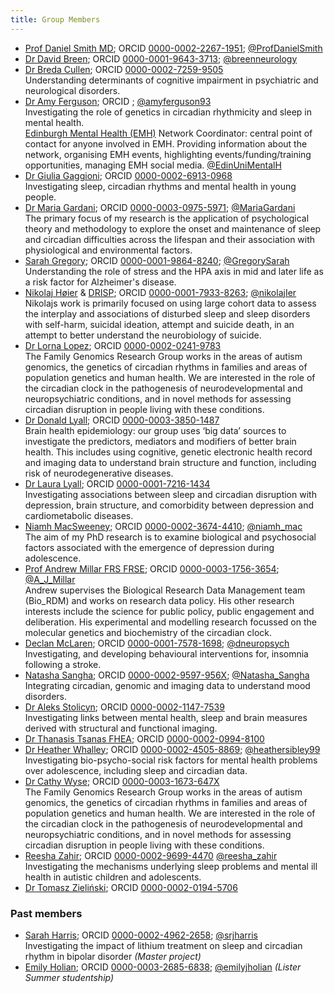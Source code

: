 ```yaml
---
title: Group Members
---
```



- [Prof Daniel Smith MD](https://www.ed.ac.uk/profile/professor-daniel-j-smith); ORCID [0000-0002-2267-1951](https://orcid.org/0000-0002-2267-1951); [@ProfDanielSmith](https://twitter.com/ProfDanielSmith)
- [Dr David Breen](https://www.research.ed.ac.uk/en/persons/david-breen); ORCID [0000-0001-9643-3713](https://orcid.org/0000-0001-9643-3713); [@breenneurology](https://twitter.com/breenneurology)
- [Dr Breda Cullen](https://www.gla.ac.uk/researchinstitutes/healthwellbeing/staff/bredacullen/); ORCID [0000-0002-7259-9505](https://orcid.org/0000-0002-7259-9505) <br> Understanding determinants of cognitive impairment in psychiatric and neurological disorders.  
- [Dr Amy Ferguson](https://www.mental-health-research.ed.ac.uk/people/dr-amy-ferguson); ORCID [](); [@amyferguson93](https://twitter.com/amyferguson93?lang=en) <br> Investigating the role of genetics in circadian rhythmicity and sleep in mental health. <br> [Edinburgh Mental Health (EMH)](https://www.mental-health-research.ed.ac.uk/) Network Coordinator: central point of contact for anyone involved in EMH. Providing information about the network, organising EMH events, highlighting events/funding/training opportunities, managing EMH social media. [@EdinUniMentalH](https://twitter.com/edinunimentalh?lang=en)
- [Dr Giulia Gaggioni](); ORCID [0000-0002-6913-0968](https://orcid.org/0000-0002-6913-0968) <br> Investigating sleep, circadian rhythms and mental health in young people.
- [Dr Maria Gardani](https://www.ed.ac.uk/profile/dr-maria-gardani); ORCID [0000-0003-0975-5971](https://orcid.org/0000-0003-0975-5971); [@MariaGardani](https://twitter.com/MariaGardani) <br> The primary focus of my research is the application of psychological theory and methodology to explore the onset and maintenance of sleep and circadian difficulties across the lifespan and their association with physiological and environmental factors.
- [Sarah Gregory](https://www.ed.ac.uk/profile/sarah-gregory); ORCID [0000-0001-9864-8240](https://orcid.org/0000-0001-9864-8240); [@GregorySarah](https://twitter.com/GregorySarah) <br> Understanding the role of stress and the HPA axis in mid and later life as a risk factor for Alzheimer's disease.
- [Nikolaj Høier](https://www.ed.ac.uk/profile/nikolaj-hoier) & [DRISP](https://drisp.dk/en/nikolaj-kjaer-hoeier-research-trainee/); ORCID [0000-0001-7933-8263](https://orcid.org/0000-0001-7933-8263); [@nikolajIer](https://twitter.com/NikolajIer) <br>Nikolajs work is primarily focused on using large cohort data to assess the interplay and associations of disturbed sleep and sleep disorders with self-harm, suicidal ideation, attempt and suicide death, in an attempt to better understand the neurobiology of suicide.
- [Dr Lorna Lopez](https://www.familygenomics.maynoothuniversity.ie/); ORCID [0000-0002-0241-9783](https://orcid.org/0000-0002-0241-9783) <br> The Family Genomics Research Group works in the areas of autism genomics, the genetics of circadian rhythms in families and areas of population genetics and human health.  We are interested in the role of the circadian clock in the pathogenesis of neurodevelopmental and neuropsychiatric conditions, and in novel methods for assessing circadian disruption in people living with these conditions.  
- [Dr Donald Lyall](https://www.gla.ac.uk/schools/healthwellbeing/staff/donaldlyall/#biography,researchinterests,grants,teaching,supervision); ORCID [0000-0003-3850-1487](https://orcid.org/0000-0003-3850-1487) <br> Brain health epidemiology: our group uses  ‘big data’ sources to investigate the predictors, mediators and modifiers of better brain health. This includes using cognitive, genetic electronic health record and imaging data to understand brain structure and function, including risk of neurodegenerative diseases. 
- [Dr Laura Lyall](https://www.gla.ac.uk/researchinstitutes/healthwellbeing/staff/lauralyall/); ORCID [0000-0001-7216-1434](https://orcid.org/0000-0001-7216-1434) <br> Investigating associations between sleep and circadian disruption with depression, brain structure, and comorbidity between depression and cardiometabolic diseases.
- [Niamh MacSweeney](https://www.ed.ac.uk/profile/niamh-macsweeney); ORCID [0000-0002-3674-4410](https://orcid.org/0000-0002-3674-4410); [@niamh_mac](https://twitter.com/niamh_mac) <br> The aim of my PhD research is to examine biological and psychosocial factors associated with the emergence of depression during adolescence.
- [Prof Andrew Millar FRS FRSE](http://www.amillar.org); ORCID [0000-0003-1756-3654](https://orcid.org/0000-0003-1756-3654); [@A_J_Millar](https://twitter.com/A_J_Millar) <br> Andrew supervises the Biological Research Data Management team (Bio_RDM) and works on research data policy. His other research interests include the science for public policy, public engagement and deliberation. His experimental and modelling research focussed on the molecular genetics and biochemistry of the circadian clock.
- [Declan McLaren](https://www.gla.ac.uk/pgrs/declanmclaren/); ORCID [0000-0001-7578-1698](https://orcid.org/0000-0001-7578-1698); [@dneuropsych](https://twitter.com/dneuropsych) <br> Investigating, and developing behavioural interventions for, insomnia following a stroke. 
- [Natasha Sangha](https://www.gla.ac.uk/pgrs/natashasangha/#publications,articles,supervisors); ORCID [0000-0002-9597-956X](https://orcid.org/0000-0002-9597-956X); [@Natasha_Sangha](https://twitter.com/Natasha_Sangha) <br> Integrating circadian, genomic and imaging data to understand mood disorders.
- [Dr Aleks Stolicyn](); ORCID [0000-0002-1147-7539](https://orcid.org/0000-0002-1147-7539) <br>Investigating links between mental health, sleep and brain measures derived with structural and functional imaging.
- [Dr Thanasis Tsanas FHEA](https://www.ed.ac.uk/profile/thanasis-tsanas); ORCID [0000-0002-0994-8100](https://orcid.org/0000-0002-0994-8100)
- [Dr Heather Whalley](https://www.ed.ac.uk/profile/dr-heather-whalley); ORCID [0000-0002-4505-8869](https://orcid.org/0000-0002-4505-8869); [@heathersibley99](https://twitter.com/heathersibley99) <br> Investigating bio-psycho-social risk factors for mental health problems over adolescence, including sleep and circadian data. 
- [Dr Cathy Wyse](https://www.familygenomics.maynoothuniversity.ie/); ORCID [0000-0003-1673-647X](https://orcid.org/0000-0003-1673-647X) <br> The Family Genomics Research Group works in the areas of autism genomics, the genetics of circadian rhythms in families and areas of population genetics and human health.  We are interested in the role of the circadian clock in the pathogenesis of neurodevelopmental and neuropsychiatric conditions, and in novel methods for assessing circadian disruption in people living with these conditions.  
- [Reesha Zahir](); ORCID [0000-0002-9699-4470](https://orcid.org/0000-0002-9699-4470) [@reesha_zahir](https://twitter.com/reesha_zahir)<br> Investigating the mechanisms underlying sleep problems and mental ill health in autistic children and adolescents.
- [Dr Tomasz Zieliński](https://www.research.ed.ac.uk/en/persons/tomasz-zielinski); ORCID [0000-0002-0194-5706](https://orcid.org/0000-0002-0194-5706)

### Past members

- [Sarah Harris](); ORCID [0000-0002-4962-2658](https://orcid.org/0000-0002-4962-2658); [@srjharris](https://twitter.com/srjharris) <br> Investigating the impact of lithium treatment on sleep and circadian rhythm in bipolar disorder <i>(Master project)</i>
- [Emily Holian](); ORCID [0000-0003-2685-6838](https://orcid.org/0000-0003-2685-6838); [@emilyjholian](https://twitter.com/emilyjholian) <i>(Lister Summer studentship)</i> 
